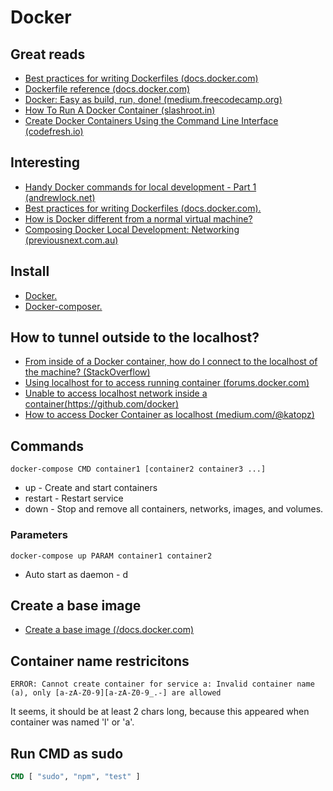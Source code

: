 # Docker

## Great reads

* [Best practices for writing Dockerfiles (docs.docker.com)](https://docs.docker.com/v17.09/engine/userguide/eng-image/dockerfile_best-practices/)
* [Dockerfile reference (docs.docker.com)](https://docs.docker.com/engine/reference/builder/#run)
* [Docker: Easy as build, run, done! (medium.freecodecamp.org)](https://medium.freecodecamp.org/docker-easy-as-build-run-done-e174cc452599)
* [How To Run A Docker Container (slashroot.in)](https://www.slashroot.in/how-run-docker-container)
* [Create Docker Containers Using the Command Line Interface (codefresh.io)](https://codefresh.io/docker-tutorial/create-docker-containers-command-line-interface/)

## Interesting

* [Handy Docker commands for local development - Part 1 (andrewlock.net)](https://andrewlock.net/handy-docker-commands-for-local-development-part-1/)
* [Best practices for writing Dockerfiles (docs.docker.com).](https://docs.docker.com/develop/develop-images/dockerfile_best-practices/)
* [How is Docker different from a normal virtual machine?](https://stackoverflow.com/a/16048358)
* [Composing Docker Local Development: Networking (previousnext.com.au)](https://www.previousnext.com.au/blog/composing-docker-local-development-networking)

## Install

* [Docker.](Install/Install-docker.md)
* [Docker-composer.](Install/Install-docker-compose.md)

## How to tunnel outside to the localhost?

* [From inside of a Docker container, how do I connect to the localhost of the machine?
(StackOverflow)](https://stackoverflow.com/a/24326540)
* [Using localhost for to access running container (forums.docker.com)](https://forums.docker.com/t/using-localhost-for-to-access-running-container/3148/3)
* [Unable to access localhost network inside a container(https://github.com/docker)](https://github.com/docker/for-mac/issues/1898)
* [How to access Docker Container as localhost (medium.com/@katopz)](https://medium.com/@katopz/use-nginx-to-bind-localhost-to-docker-ee804387e1ba)

## Commands

```shell
docker-compose CMD container1 [container2 container3 ...]
```
* up - Create and start containers
* restart -           Restart service
* down -              Stop and remove all containers, networks, images, and volumes.


### Parameters

```shell
docker-compose up PARAM container1 container2
```

* Auto start as daemon - d


## Create a base image

* [Create a base image (/docs.docker.com)](https://docs.docker.com/develop/develop-images/baseimages/)

## Container name restricitons

```shell
ERROR: Cannot create container for service a: Invalid container name (a), only [a-zA-Z0-9][a-zA-Z0-9_.-] are allowed
```
It seems, it should be at least 2 chars long, because this appeared when container was named 'l' or 'a'.

## Run CMD as sudo

```Dockerfile
CMD [ "sudo", "npm", "test" ]
````